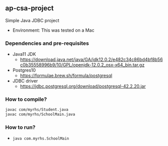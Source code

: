 ## ap-csa-project
Simple Java JDBC project
* Environment: This was tested on a Mac

### Dependencies and pre-requisites
* Java11 JDK
  * https://download.java.net/java/GA/jdk12.0.2/e482c34c86bd4bf8b56c0b35558996b9/10/GPL/openjdk-12.0.2_osx-x64_bin.tar.gz
* Postgres10
  * https://formulae.brew.sh/formula/postgresql
* JDBC driver
  * https://jdbc.postgresql.org/download/postgresql-42.2.20.jar

### How to compile?
````bash
javac com/myrhs/Student.java
javac com/myrhs/SchoolMain.java
````

### How to run?
* `java com.myrhs.SchoolMain`
